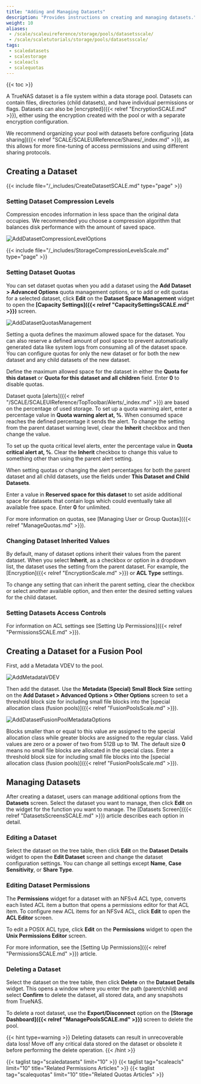 ```yaml
---
title: "Adding and Managing Datasets"
description: "Provides instructions on creating and managing datasets."
weight: 10
aliases:
 - /scale/scaleuireference/storage/pools/datasetsscale/
 - /scale/scaletutorials/storage/pools/datasetsscale/
tags:
 - scaledatasets
 - scalestorage
 - scaleacls
 - scalequotas
---
```


{{< toc >}}

A TrueNAS dataset is a file system within a data storage pool.
Datasets can contain files, directories (child datasets), and have individual permissions or flags.
Datasets can also be [encrypted]({{< relref "EncryptionSCALE.md" >}}), either using the encryption created with the pool or with a separate encryption configuration.

We recommend organizing your pool with datasets before configuring [data sharing]({{< relref "SCALE/SCALEUIReference/Shares/_index.md" >}}), as this allows for more fine-tuning of access permissions and using different sharing protocols.

## Creating a Dataset

{{< include file="/_includes/CreateDatasetSCALE.md" type="page" >}}

### Setting Dataset Compression Levels

Compression encodes information in less space than the original data occupies. 
We recommended you choose a compression algorithm that balances disk performance with the amount of saved space.

![AddDatasetCompressionLevelOptions](/images/SCALE/22.12/AddDatasetCompressionLevelOptions.png "Add Dataset Compression Level Options")

{{< include file="/_includes/StorageCompressionLevelsScale.md" type="page" >}}

### Setting Dataset Quotas

You can set dataset quotas when you add a dataset using the **Add Dataset > Advanced Options** quota management options, or to add or edit quotas for a selected dataset, click **Edit** on the **Dataset Space Management** widget to open the **[Capacity Settings]({{< relref "CapacitySettingsSCALE.md" >}})** screen. 

![AddDatasetQuotasManagement](/images/SCALE/22.12/AddDatasetQuotasManagement.png "Add Dataset Advanced Quota Options") 

Setting a quota defines the maximum allowed space for the dataset.
You can also reserve a defined amount of pool space to prevent automatically generated data like system logs from consuming all of the dataset space.
You can configure quotas for only the new dataset or for both the new dataset and any child datasets of the new dataset.

Define the maximum allowed space for the dataset in either the **Quota for this dataset** or **Quota for this dataset and all children** field. 
Enter **0** to disable quotas. 

Dataset quota [alerts]({{< relref "/SCALE/SCALEUIReference/TopToolbar/Alerts/_index.md" >}}) are based on the percentage of used storage.
To set up a quota warning alert, enter a percentage value in **Quota warning alert at, %**.
When consumed space reaches the defined percentage it sends the alert.
To change the setting from the parent dataset warning level, clear the **Inherit** checkbox and then change the value.

To set up the quota critical level alerts, enter the percentage value in **Quota critical alert at, %**.
Clear the **Inherit** checkbox to change this value to something other than using the parent alert setting.

When setting quotas or changing the alert percentages for both the parent dataset and all child datasets, use the fields under **This Dataset and Child Datasets**.

Enter a value in **Reserved space for this dataset** to set aside additional space for datasets that contain logs which could eventually take all available free space.
Enter **0** for unlimited.

For more information on quotas, see [Managing User or Group Quotas]({{< relref "ManageQuotas.md" >}}).

### Changing Dataset Inherited Values

By default, many of dataset options inherit their values from the parent dataset.
When you select **Inherit**, as a checkbox or option in a dropdown list, the dataset uses the setting from the parent dataset.
For example, the [Encryption]({{< relref "EncryptionScale.md" >}}) or **ACL Type** settings.

To change any setting that can inherit the parent setting, clear the checkbox or select another available option, and then enter the desired setting values for the child dataset.

### Setting Datasets Access Controls

For information on ACL settings see [Setting Up Permissions]({{< relref "PermissionsSCALE.md" >}}).

## Creating a Dataset for a Fusion Pool

First, add a Metadata VDEV to the pool.

![AddMetadataVDEV](/images/SCALE/22.12/AddMetadataVDEV.png "Add Metadata VDEV")

Then add the dataset. Use the **Metadata (Special) Small Block Size** setting on the **Add Dataset > Advanced Options > Other Options** screen to set a threshold block size for including small file blocks into the [special allocation class (fusion pools)]({{< relref "FusionPoolsScale.md" >}}).

![AddDatasetFusionPoolMetadataOptions](/images/SCALE/22.12/AddDatasetFusionPoolMetadataOptions.png "Add Dataset for Fusion Pool")

Blocks smaller than or equal to this value are assigned to the special allocation class while greater blocks are assigned to the regular class.
Valid values are zero or a power of two from 512B up to 1M.
The default size **0** means no small file blocks are allocated in the special class.
Enter a threshold block size for including small file blocks into the [special allocation class (fusion pools)]({{< relref "FusionPoolsScale.md" >}}).

## Managing Datasets

After creating a dataset, users can manage additional options from the **Datasets** screen.
Select the dataset you want to manage, then click **Edit** on the widget for the function you want to manage. 
The [Datasets Screen]({{< relref "DatasetsScreensSCALE.md" >}}) article describes each option in detail.

### Editing a Dataset
Select the dataset on the tree table, then click **Edit** on the **Dataset Details** widget to open the **Edit Dataset** screen and change the dataset configuration settings. You can change all settings except **Name**, **Case Sensitivity**, or **Share Type**.

### Editing Dataset Permissions

The **Permissions** widget for a dataset with an NFSv4 ACL type, converts each listed ACL item a button that opens a permissions editor for that ACL item. 
To configure new ACL items for an NFSv4 ACL, click **Edit** to open the **ACL Editor** screen.

To edit a POSIX ACL type, click **Edit** on the **Permissions** widget to open the **Unix Permissions Editor** screen.

For more information, see the [Setting Up Permissions]({{< relref "PermissionsSCALE.md" >}}) article.

### Deleting a Dataset
Select the dataset on the tree table, then click **Delete** on the **Dataset Details** widget. This opens a window where you enter the path (parent/child) and select **Confirm** to delete the dataset, all stored data, and any snapshots from TrueNAS. 

To delete a root dataset, use the **Export/Disconnect** option on the **[Storage Dashboard]({{< relref "ManagePoolsSCALE.md" >}})** screen to delete the pool.

{{< hint type=warning >}}
Deleting datasets can result in unrecoverable data loss!
Move off any critical data stored on the dataset or obsolete it before performing the delete operation.
{{< /hint >}}

{{< taglist tag="scaledatasets" limit="10" >}}
{{< taglist tag="scaleacls" limit="10" title="Related Permissions Articles" >}}
{{< taglist tag="scalequotas" limit="10" title="Related Quotas Articles" >}}
